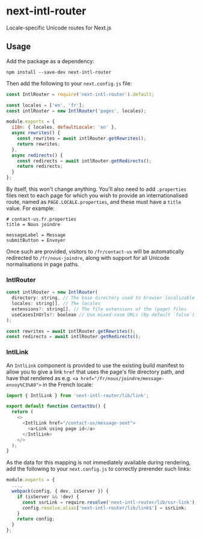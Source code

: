 # next-intl-router

Locale-specific Unicode routes for Next.js

## Usage

Add the package as a dependency:

```
npm install --save-dev next-intl-router
```

Then add the following to your `next.config.js` file:

```js
const IntlRouter = require('next-intl-router').default;

const locales = ['en', 'fr'];
const intlRouter = new IntlRouter('pages', locales);

module.exports = {
  i18n: { locales, defaultLocale: 'en' },
  async rewrites() {
    const rewrites = await intlRouter.getRewrites();
    return rewrites;
  },
  async redirects() {
    const redirects = await intlRouter.getRedirects();
    return redirects;
  }
};
```

By itself, this won't change anything.
You'll also need to add `.properties` files next to each page for which you wish to provide an internationalised route, named as `PAGE.LOCALE.properties`, and these must have a `title` value.
For example:

```properties
# contact-us.fr.properties
title = Nous joindre

messageLabel = Message
submitButton = Envoyer
```

Once such are provided, visitors to `/fr/contact-us` will be automatically redirected to `/fr/nous-joindre`, along with support for all Unicode normalisations in page paths.

### IntlRouter

```js
const intlRouter = new IntlRouter(
  directory: string, // The base directory used to browser localizable assets
  locales: string[], // The locales
  extensions?: string[], // The file extensions of the (page) files
  useCasesInUrls?: boolean // Use mixed-case URLs (by default `false`)
);

const rewrites = await intlRouter.getRewrites();
const redirects = await intlRouter.getRedirects();
```

### IntlLink

An `IntlLink` component is provided to use the existing build manifest to allow you to give a link `href` that uses the page's file directory path, and have that rendered as e.g. `<a href="/fr/nous/joindre/message-envoy%C3%A9">` in the French locale:

```js
import { IntlLink } from 'next-intl-router/lib/link';

export default function ContactUs() {
  return (
    <>
      <IntlLink href="/contact-us/message-sent">
        <a>Link using page id</a>
      </IntlLink>
    </>
  );
}
```

As the data for this mapping is not immediately available during rendering, add the following to your `next.config.js` to correctly prerender such links:

```js
module.exports = {
  ...,
  webpack(config, { dev, isServer }) {
    if (isServer && !dev) {
      const ssrLink = require.resolve('next-intl-router/lib/ssr-link');
      config.resolve.alias['next-intl-router/lib/link$'] = ssrLink;
    }
    return config;
  }
};
```
